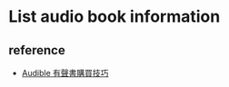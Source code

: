 # List audio book information

## reference
  * [Audible 有聲書購買技巧](https://tzangms.com/audible-buying-technique/)
